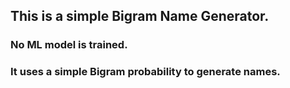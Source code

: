 ## This is a simple Bigram Name Generator.
### No ML model is trained.
### It uses a simple Bigram probability to generate names.